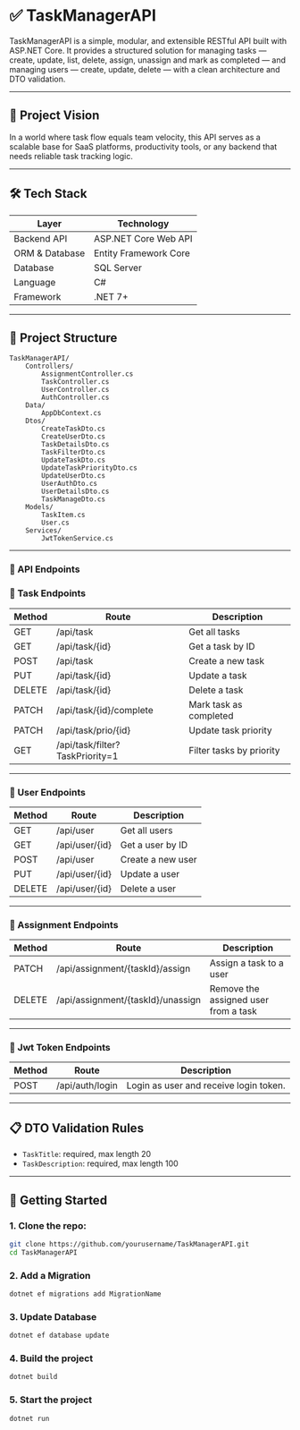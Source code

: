 # ✅ TaskManagerAPI

TaskManagerAPI is a simple, modular, and extensible RESTful API built with ASP.NET Core. It provides a structured solution for managing tasks — create, update, list, delete, assign, unassign and mark as completed — and managing users — create, update, delete —  with a clean architecture and DTO validation.

---

## 🚀 Project Vision

In a world where task flow equals team velocity, this API serves as a scalable base for SaaS platforms, productivity tools, or any backend that needs reliable task tracking logic.

---

## 🛠️ Tech Stack

| Layer            | Technology            |
|------------------|-----------------------|
| Backend API      | ASP.NET Core Web API  |
| ORM & Database   | Entity Framework Core |
| Database         | SQL Server            |
| Language         | C#                    |
| Framework        | .NET 7+               |

---

## 📁 Project Structure

    TaskManagerAPI/
        Controllers/
            AssignmentController.cs
            TaskController.cs
            UserController.cs
            AuthController.cs
        Data/
            AppDbContext.cs
        Dtos/
            CreateTaskDto.cs
            CreateUserDto.cs
            TaskDetailsDto.cs
            TaskFilterDto.cs
            UpdateTaskDto.cs
            UpdateTaskPriorityDto.cs
            UpdateUserDto.cs
            UserAuthDto.cs
            UserDetailsDto.cs
            TaskManageDto.cs
        Models/
            TaskItem.cs
            User.cs
        Services/
            JwtTokenService.cs

---

### 📡 API Endpoints

### 📝 Task Endpoints

| Method | Route                          | Description                             |
|--------|--------------------------------|-----------------------------------------|
| GET    | /api/task                      | Get all tasks                           |
| GET    | /api/task/{id}                 | Get a task by ID                        |
| POST   | /api/task                      | Create a new task                       |
| PUT    | /api/task/{id}                 | Update a task                           |
| DELETE | /api/task/{id}                 | Delete a task                           |
| PATCH  | /api/task/{id}/complete        | Mark task as completed                  |
| PATCH  | /api/task/prio/{id}            | Update task priority                    |
| GET    | /api/task/filter?TaskPriority=1| Filter tasks by priority                |

---

### 👤 User Endpoints
| Method | Route                          | Description                     |
|--------|--------------------------------|---------------------------------|
| GET    | /api/user                      | Get all users                   |
| GET    | /api/user/{id}                 | Get a user by ID                |
| POST   | /api/user                      | Create a new user               |
| PUT    | /api/user/{id}                 | Update a user                   |
| DELETE | /api/user/{id}                 | Delete a user                   |

---

### 🔁 Assignment Endpoints
| Method | Route                             | Description                              |
|--------|-----------------------------------|------------------------------------------|
| PATCH  | /api/assignment/{taskId}/assign   | Assign a task to a user                  |
| DELETE | /api/assignment/{taskId}/unassign | Remove the assigned user from a task     |


---

### 🔁 Jwt Token Endpoints
| Method | Route           | Description                            |
|--------|-----------------|----------------------------------------|
| POST   | /api/auth/login | Login as user and receive login token. |


---

## 📋 DTO Validation Rules

- `TaskTitle`: required, max length 20
- `TaskDescription`: required, max length 100

---

## 🧪 Getting Started

### 1. Clone the repo:

```bash
git clone https://github.com/yourusername/TaskManagerAPI.git
cd TaskManagerAPI
```
### 2. Add a Migration
```bash
dotnet ef migrations add MigrationName
```
### 3. Update Database
```bash
dotnet ef database update
```
### 4. Build the project
```bash
dotnet build
```

### 5. Start the project
```bash
dotnet run
```